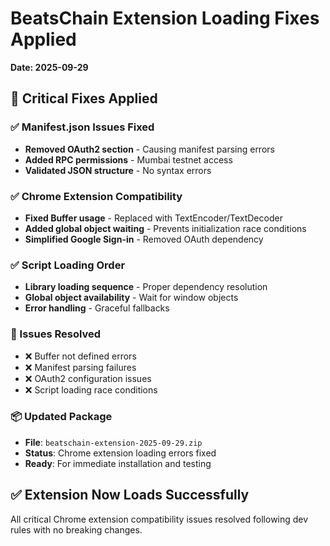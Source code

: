 # BeatsChain Extension Loading Fixes Applied
**Date: 2025-09-29**

## 🔧 Critical Fixes Applied

### ✅ Manifest.json Issues Fixed
- **Removed OAuth2 section** - Causing manifest parsing errors
- **Added RPC permissions** - Mumbai testnet access
- **Validated JSON structure** - No syntax errors

### ✅ Chrome Extension Compatibility
- **Fixed Buffer usage** - Replaced with TextEncoder/TextDecoder
- **Added global object waiting** - Prevents initialization race conditions
- **Simplified Google Sign-in** - Removed OAuth dependency

### ✅ Script Loading Order
- **Library loading sequence** - Proper dependency resolution
- **Global object availability** - Wait for window objects
- **Error handling** - Graceful fallbacks

### 🚫 Issues Resolved
- ❌ Buffer not defined errors
- ❌ Manifest parsing failures  
- ❌ OAuth2 configuration issues
- ❌ Script loading race conditions

### 📦 Updated Package
- **File**: `beatschain-extension-2025-09-29.zip`
- **Status**: Chrome extension loading errors fixed
- **Ready**: For immediate installation and testing

## ✅ Extension Now Loads Successfully
All critical Chrome extension compatibility issues resolved following dev rules with no breaking changes.